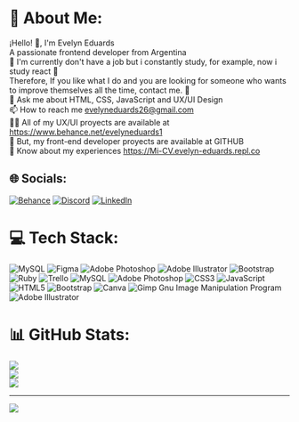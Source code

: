 # 💫 About Me:
¡Hello! 👋, I'm Evelyn Eduards<br>A passionate frontend developer from Argentina<br>🔭 I'm currently don't have a job but i constantly study, for example, now i study react 🌱<br>Therefore, If you like what I do and you are looking for someone who wants to improve themselves all the time, contact me. 🤝<br>💬 Ask me about HTML, CSS, JavaScript and UX/UI Design<br>📫 How to reach me evelyneduards26@gmail.com<br>👨‍💻 All of my UX/UI proyects are available at https://www.behance.net/evelyneduards1<br>📝 But, my front-end developer proyects are available at GITHUB<br>📄 Know about my experiences https://Mi-CV.evelyn-eduards.repl.co<br>


## 🌐 Socials:
[![Behance](https://img.shields.io/badge/Behance-1769ff?logo=behance&logoColor=white)](https://behance.net/https://www.behance.net/evelyneduards1) [![Discord](https://img.shields.io/badge/Discord-%237289DA.svg?logo=discord&logoColor=white)](https://discord.gg/EvelynEduards#0337) [![LinkedIn](https://img.shields.io/badge/LinkedIn-%230077B5.svg?logo=linkedin&logoColor=white)](https://linkedin.com/in/https://www.linkedin.com/in/evelyn-eduards/) 

# 💻 Tech Stack:
![MySQL](https://img.shields.io/badge/mysql-%2300f.svg?style=for-the-badge&logo=mysql&logoColor=white) 	![Figma](https://img.shields.io/badge/figma-%23F24E1E.svg?style=for-the-badge&logo=figma&logoColor=white) ![Adobe Photoshop](https://img.shields.io/badge/adobephotoshop-%2331A8FF.svg?style=for-the-badge&logo=adobephotoshop&logoColor=white) ![Adobe Illustrator](https://img.shields.io/badge/adobeillustrator-%23FF9A00.svg?style=for-the-badge&logo=adobeillustrator&logoColor=white) ![Bootstrap](https://img.shields.io/badge/bootstrap-%23563D7C.svg?style=for-the-badge&logo=bootstrap&logoColor=white) ![Ruby](https://img.shields.io/badge/ruby-%23CC342D.svg?style=for-the-badge&logo=ruby&logoColor=white) ![Trello](https://img.shields.io/badge/Trello-%23026AA7.svg?style=for-the-badge&logo=Trello&logoColor=white) ![MySQL](https://img.shields.io/badge/mysql-%2300f.svg?style=for-the-badge&logo=mysql&logoColor=white) ![Adobe Photoshop](https://img.shields.io/badge/adobephotoshop-%2331A8FF.svg?style=for-the-badge&logo=adobephotoshop&logoColor=white) ![CSS3](https://img.shields.io/badge/css3-%231572B6.svg?style=for-the-badge&logo=css3&logoColor=white) ![JavaScript](https://img.shields.io/badge/javascript-%23323330.svg?style=for-the-badge&logo=javascript&logoColor=%23F7DF1E) ![HTML5](https://img.shields.io/badge/html5-%23E34F26.svg?style=for-the-badge&logo=html5&logoColor=white) ![Bootstrap](https://img.shields.io/badge/bootstrap-%23563D7C.svg?style=for-the-badge&logo=bootstrap&logoColor=white) ![Canva](https://img.shields.io/badge/Canva-%2300C4CC.svg?style=for-the-badge&logo=Canva&logoColor=white) ![Gimp Gnu Image Manipulation Program](https://img.shields.io/badge/Gimp-657D8B?style=for-the-badge&logo=gimp&logoColor=FFFFFF) ![Adobe Illustrator](https://img.shields.io/badge/adobeillustrator-%23FF9A00.svg?style=for-the-badge&logo=adobeillustrator&logoColor=white)
# 📊 GitHub Stats:
![](https://github-readme-stats.vercel.app/api?username=EvelynEduards&theme=dark&hide_border=false&include_all_commits=true&count_private=false)<br/>
![](https://github-readme-streak-stats.herokuapp.com/?user=EvelynEduards&theme=dark&hide_border=false)<br/>
![](https://github-readme-stats.vercel.app/api/top-langs/?username=EvelynEduards&theme=dark&hide_border=false&include_all_commits=true&count_private=false&layout=compact)

---
[![](https://visitcount.itsvg.in/api?id=EvelynEduards&icon=0&color=0)](https://visitcount.itsvg.in)

<!-- Proudly created with GPRM ( https://gprm.itsvg.in ) -->
